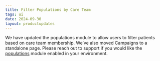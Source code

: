 ```yaml
---
title: Filter Populations by Care Team 
tags: ui
date: 2024-09-30
layout: productupdates
---
```


We have updated the populations module to allow users to filter patients based on care team membership. We’ve also moved Campaigns to a standalone page. Please reach out to support if you would like the [populations](https://canvas-medical.help.usepylon.com/articles/3316466244-population-module) module enabled in your environment.
